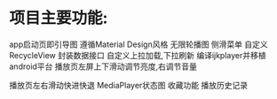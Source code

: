 # 项目主要功能:

app启动页即引导图
遵循Material Design风格
无限轮播图
侧滑菜单
自定义RecycleView
封装数据接口
自定义上拉加载,下拉刷新
编译ijkplayer并移植android平台
播放页左屏上下滑动调节亮度,右调节音量

播放页左右滑动快进快退
MediaPlayer状态图
收藏功能
播放历史记录

